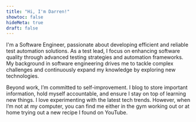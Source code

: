```yaml
---
title: "Hi, I'm Darren!"
showtoc: false
hideMeta: true
draft: false
---
```


I'm a Software Engineer, passionate about developing efficient and reliable test automation solutions. As a test lead, I focus on enhancing software quality through advanced testing strategies and automation frameworks. My background in software engineering drives me to tackle complex challenges and continuously expand my knowledge by exploring new technologies.

Beyond work, I’m committed to self-improvement. I blog to store important information, hold myself accountable, and ensure I stay on top of learning new things. I love experimenting with the latest tech trends. However, when I’m not at my computer, you can find me either in the gym working out or at home trying out a new recipe I found on YouTube.
